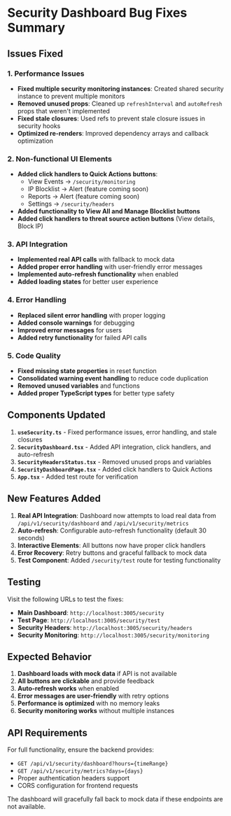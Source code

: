 # Security Dashboard Bug Fixes Summary

## Issues Fixed

### 1. Performance Issues
- **Fixed multiple security monitoring instances**: Created shared security instance to prevent multiple monitors
- **Removed unused props**: Cleaned up `refreshInterval` and `autoRefresh` props that weren't implemented
- **Fixed stale closures**: Used refs to prevent stale closure issues in security hooks
- **Optimized re-renders**: Improved dependency arrays and callback optimization

### 2. Non-functional UI Elements
- **Added click handlers to Quick Actions buttons**:
  - View Events → `/security/monitoring`
  - IP Blocklist → Alert (feature coming soon)
  - Reports → Alert (feature coming soon)
  - Settings → `/security/headers`
- **Added functionality to View All and Manage Blocklist buttons**
- **Added click handlers to threat source action buttons** (View details, Block IP)

### 3. API Integration
- **Implemented real API calls** with fallback to mock data
- **Added proper error handling** with user-friendly error messages
- **Implemented auto-refresh functionality** when enabled
- **Added loading states** for better user experience

### 4. Error Handling
- **Replaced silent error handling** with proper logging
- **Added console warnings** for debugging
- **Improved error messages** for users
- **Added retry functionality** for failed API calls

### 5. Code Quality
- **Fixed missing state properties** in reset function
- **Consolidated warning event handling** to reduce code duplication
- **Removed unused variables** and functions
- **Added proper TypeScript types** for better type safety

## Components Updated

1. **`useSecurity.ts`** - Fixed performance issues, error handling, and stale closures
2. **`SecurityDashboard.tsx`** - Added API integration, click handlers, and auto-refresh
3. **`SecurityHeadersStatus.tsx`** - Removed unused props and variables
4. **`SecurityDashboardPage.tsx`** - Added click handlers to Quick Actions
5. **`App.tsx`** - Added test route for verification

## New Features Added

1. **Real API Integration**: Dashboard now attempts to load real data from `/api/v1/security/dashboard` and `/api/v1/security/metrics`
2. **Auto-refresh**: Configurable auto-refresh functionality (default 30 seconds)
3. **Interactive Elements**: All buttons now have proper click handlers
4. **Error Recovery**: Retry buttons and graceful fallback to mock data
5. **Test Component**: Added `/security/test` route for testing functionality

## Testing

Visit the following URLs to test the fixes:

- **Main Dashboard**: `http://localhost:3005/security`
- **Test Page**: `http://localhost:3005/security/test`
- **Security Headers**: `http://localhost:3005/security/headers`
- **Security Monitoring**: `http://localhost:3005/security/monitoring`

## Expected Behavior

1. **Dashboard loads with mock data** if API is not available
2. **All buttons are clickable** and provide feedback
3. **Auto-refresh works** when enabled
4. **Error messages are user-friendly** with retry options
5. **Performance is optimized** with no memory leaks
6. **Security monitoring works** without multiple instances

## API Requirements

For full functionality, ensure the backend provides:
- `GET /api/v1/security/dashboard?hours={timeRange}`
- `GET /api/v1/security/metrics?days={days}`
- Proper authentication headers support
- CORS configuration for frontend requests

The dashboard will gracefully fall back to mock data if these endpoints are not available.